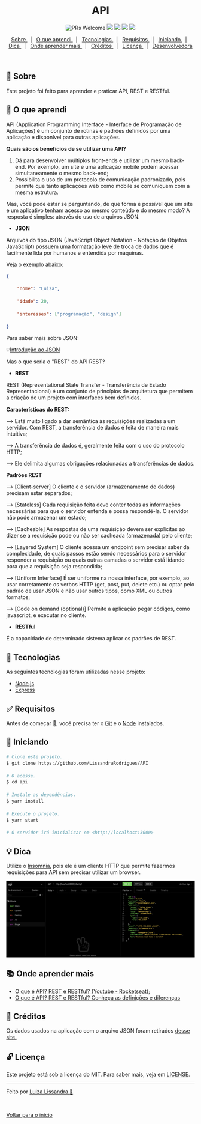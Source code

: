  <div align="center" id="top"> </div>

<h1 align="center"> API </h1>

<p align="center">
   <img src="https://img.shields.io/badge/progress-100%25-brightgreen.svg" alt="PRs Welcome">
   <img src = "https://img.shields.io/github/issues/LissandraRodrigues/API" />
   <img src = "https://img.shields.io/github/forks/LissandraRodrigues/API" />
   <img src = "https://img.shields.io/github/stars/LissandraRodrigues/API" />
   <img src = "https://camo.githubusercontent.com/ceb264b271ea36fdd2755c5ce616adcd4e5ea503de3a8b5aa0770a71c89cfabd/68747470733a2f2f696d672e736869656c64732e696f2f6769746875622f6c6963656e73652f6c756b656d6f72616c65732f726f636b657473686f65732d72656163742d6e61746976652e737667" />
	
</p>	

<p align="center">
  <a href="#dart-sobre"> Sobre </a> &#xa0; | &#xa0; 
  <a href="#muscle-o-que-aprendi"> O que aprendi </a> &#xa0; | &#xa0;
  <a href="#rocket-tecnologias"> Tecnologias </a> &#xa0; | &#xa0;
  <a href="#white_check_mark-requisitos"> Requisitos </a> &#xa0; | &#xa0;
  <a href="#checkered_flag-iniciando"> Iniciando </a> &#xa0; | &#xa0;
  <a href="#bulb-dica"> Dica </a> &#xa0; | &#xa0;
  <a href="#books-onde-aprender-mais"> Onde aprender mais </a> &#xa0; | &#xa0;
  <a href="#facepunch-créditos"> Créditos </a> &#xa0; | &#xa0;
  <a href="#unlock-licença"> Licença </a> &#xa0; | &#xa0;
  <a href="https://www.linkedin.com/in/luiza-lissandra/" target="_blank"> Desenvolvedora </a>
</p>

<br>

## :dart: Sobre ##

Este projeto foi feito para aprender e praticar API, REST e RESTful.

## :muscle: O que aprendi ##

API (Application Programming Interface - Interface de Programação de Aplicações) é um conjunto de rotinas e padrões definidos por uma aplicação e disponível para outras aplicações.

**Quais são os benefícios de se utilizar uma API?**

1. Dá para desenvolver múltiplos front-ends e utilizar um mesmo back-end. Por exemplo, um site e uma aplicação mobile podem acessar simultaneamente o mesmo back-end;
2. Possibilita o uso de um protocolo de comunicação padronizado, pois permite que tanto aplicações web como mobile se comuniquem com a mesma estrutura.

Mas, você pode estar se perguntando, de que forma é possível que um site e um aplicativo tenham acesso ao mesmo conteúdo e do mesmo modo? A resposta é simples: através do uso de arquivos JSON.

- **JSON**

Arquivos do tipo JSON (JavaScript Object Notation - Notação de Objetos JavaScript) possuem uma formatação leve de troca de dados que é facilmente lida por humanos e entendida por máquinas.

Veja o exemplo abaixo:

```json
{

	"nome": "Luiza",

	"idade": 20,

	"interesses": ["programação", "design"]

}
```

Para saber mais sobre JSON:

 :bulb:[Introdução ao JSON](https://www.json.org/json-pt.html)

Mas o que seria o "REST" do API REST?

- **REST**

REST (Representational State Transfer - Transferência de Estado Representacional) é um conjunto de princípios de arquitetura que permitem a criação de um projeto com interfaces bem definidas.

**Características do REST:**

—>  Está muito ligado a dar semântica às requisições realizadas a um servidor. Com REST, a transferência de dados é feita de maneira mais intuitiva;

—> A transferência de dados é, geralmente feita com o uso do protocolo HTTP;

—> Ele delimita algumas obrigações relacionadas a transferências de dados.

**Padrões REST**

—> [Client-server] O cliente e o servidor (armazenamento de dados) precisam estar separados;

—> [Stateless] Cada requisição feita deve conter todas as informações necessárias para que o servidor entenda e possa respondê-la. O servidor não pode armazenar um estado;

—> [Cacheable] As respostas de uma requisição devem ser explícitas ao dizer se a requisição pode ou não ser cacheada (armazenada) pelo cliente;

—> [Layered System] O cliente acessa um endpoint sem precisar saber da complexidade, de quais passos estão sendo necessários para o servidor responder a requisição ou quais outras camadas o servidor está lidando para que a requisição seja respondida;

—> [Uniform Interface] É ser uniforme na nossa interface, por exemplo, ao usar corretamente os verbos HTTP (get, post, put, delete etc.) ou optar pelo padrão de usar JSON e não usar outros tipos, como XML ou outros formatos;

—> [Code on demand (optional)] Permite a aplicação pegar códigos, como javascript, e executar no cliente.

- **RESTful**

É a capacidade de determinado sistema aplicar os padrões de REST.

## :rocket: Tecnologias ##

As seguintes tecnologias foram utilizadas nesse projeto:

- [Node.js](https://nodejs.org/en/)
- [Express](https://expressjs.com/pt-br/)

## :white_check_mark: Requisitos ##

Antes de começar :checkered_flag:, você precisa ter o [Git](https://git-scm.com) e o [Node](https://nodejs.org/en/) instalados.

## :checkered_flag: Iniciando ##

```bash
# Clone este projeto.
$ git clone https://github.com/LissandraRodrigues/API

# O acesse.
$ cd api

# Instale as dependências.
$ yarn install

# Execute o projeto.
$ yarn start

# O servidor irá inicializar em <http://localhost:3000>
```

## :bulb: Dica ##

Utilize o <a href='https://insomnia.rest/'>Insomnia</a>, pois ele é um cliente HTTP que permite fazermos requisições para API sem precisar utilizar um browser.

<img align = "center" src = "insomnia.png" />


## :books: Onde aprender mais ##

- <a href='https://www.youtube.com/watch?v=ghTrp1x_1As'> O que é API? REST e RESTful? (Youtube - Rocketseat); </a>
- <a href='https://becode.com.br/o-que-e-api-rest-e-restful/'> O que é API? REST e RESTful? Conheça as definições e diferenças </a>


## :facepunch: Créditos ##

Os dados usados na aplicação com o arquivo JSON foram retirados <a href='https://jsonplaceholder.typicode.com/users'> desse site. </a>

## :unlock: Licença ##

Este projeto está sob a licença do MIT. Para saber mais, veja em [LICENSE](LICENSE).

<hr/>

Feito por <a href="https://www.linkedin.com/in/luiza-lissandra/" target="_blank"> Luiza Lissandra :rocket: </a>

&#xa0;

<a href="#top"> Voltar para o início </a>
